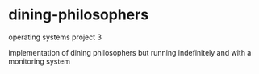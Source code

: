 # dining-philosophers
operating systems project 3

implementation of dining philosophers but running indefinitely and with a monitoring system
